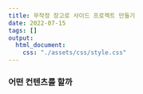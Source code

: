 ```yaml
---
title: 무작정 장고로 사이드 프로젝트 만들기
date: 2022-07-15
tags: []
output:
  html_document:
    css: "./assets/css/style.css"
---
```


### 어떤 컨텐츠를 할까
